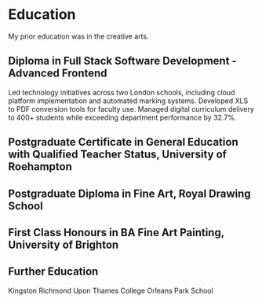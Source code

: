 # Education

My prior education was in the creative arts. 

## Diploma in Full Stack Software Development - Advanced Frontend

Led technology initiatives across two London schools, including cloud platform implementation and automated marking systems. Developed XLS to PDF conversion tools for faculty use. Managed digital curriculum delivery to 400+ students while exceeding department performance by 32.7%.

## Postgraduate Certificate in General Education with Qualified Teacher Status, University of Roehampton


## Postgraduate Diploma in Fine Art, Royal Drawing School

## First Class Honours in BA Fine Art Painting, University of Brighton

## Further Education
Kingston
Richmond Upon Thames College
Orleans Park School